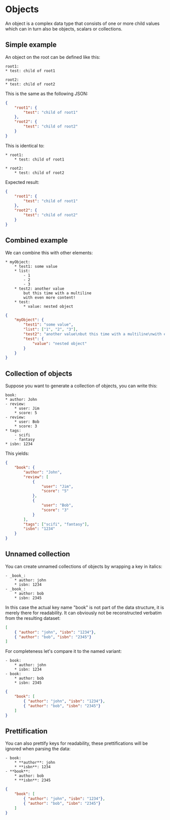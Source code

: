 # Objects

An object is a complex data type that consists of one or more child values which can in turn also be objects, scalars or collections.

## Simple example

An object on the root can be defined like this:

```mdd
root1:
* test: child of root1

root2:
* test: child of root2
```

This is the same as the following JSON:

```json
{ 
	"root1": {
		"test": "child of root1"
	},
	"root2": {
		"test": "child of root2"
	}
}
```

This is identical to:

```mdd
* root1:
	* test: child of root1

* root2:
	* test: child of root2
```

Expected result:

```json
{ 
	"root1": {
		"test": "child of root1"
	},
	"root2": {
		"test": "child of root2"
	}
}
```

## Combined example

We can combine this with other elements:

```mdd
* myObject:
	* test1: some value
	* list:
		- 1
		- 2
		- 3
	* test2: another value
		but this time with a multiline
		with even more content!
	* test: 
		* value: nested object
```

```json
{
	"myObject": {
		"test1": "some value", 
		"list": ["1", "2", "3"], 
		"test2": "another value\nbut this time with a multiline\nwith even more content!", 
		"test": {
			"value": "nested object"
		}
	}
}
```

## Collection of objects

Suppose you want to generate a collection of objects, you can write this:

```mdd
book:
* author: John
- review:
	* user: Jim
	* score: 5
- review:
	* user: Bob
	* score: 3
* tags:
	- scifi
	- fantasy
* isbn: 1234
```

This yields:

```json
{
	"book": {
		"author": "John", 
		"review": [
			{
				"user": "Jim", 
				"score": "5"
			}, 
			{
				"user": "Bob", 
				"score": "3"
			}
		], 
		"tags": ["scifi", "fantasy"], 
		"isbn": "1234"
	}
}
```

## Unnamed collection

You can create unnamed collections of objects by wrapping a key in italics:

```mdd
- _book_:
	* author: john
	* isbn: 1234
- _book_:
	* author: bob
	* isbn: 2345
```

In this case the actual key name "book" is not part of the data structure, it is merely there for readability. It can obviously not be reconstructed verbatim from the resulting dataset:

```json
[
	{ "author": "john", "isbn": "1234"}, 
	{ "author": "bob", "isbn": "2345"}
]
```

For completeness let's compare it to the named variant:

```mdd
- book:
	* author: john
	* isbn: 1234
- book:
	* author: bob
	* isbn: 2345
```

```json
{ 
	"book": [
		{ "author": "john", "isbn": "1234"}, 
		{ "author": "bob", "isbn": "2345"}
	]
}
```

## Prettification

You can also prettify keys for readability, these prettifications will be ignored when parsing the data:

```mdd
- book:
	* **author**: john
	* **isbn**: 1234
- **book**:
	* author: bob
	* **isbn**: 2345
```

```json
{ 
	"book": [
		{ "author": "john", "isbn": "1234"}, 
		{ "author": "bob", "isbn": "2345"}
	]
}
```
